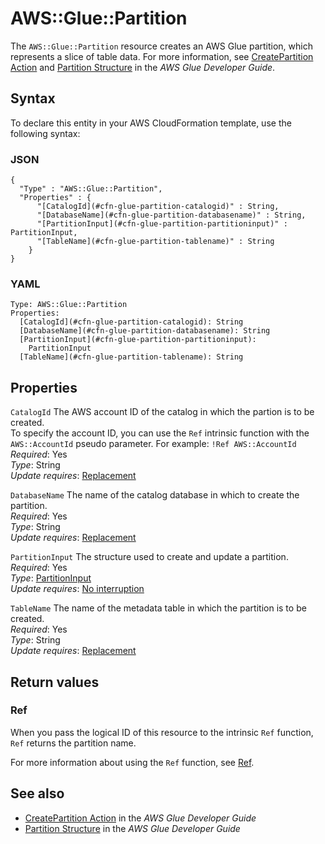 # AWS::Glue::Partition<a name="aws-resource-glue-partition"></a>

The `AWS::Glue::Partition` resource creates an AWS Glue partition, which represents a slice of table data\. For more information, see [CreatePartition Action](https://docs.aws.amazon.com/glue/latest/dg/aws-glue-api-catalog-partitions.html#aws-glue-api-catalog-partitions-CreatePartition) and [Partition Structure](https://docs.aws.amazon.com/glue/latest/dg/aws-glue-api-catalog-partitions.html#aws-glue-api-catalog-partitions-Partition) in the _AWS Glue Developer Guide_\.

## Syntax<a name="aws-resource-glue-partition-syntax"></a>

To declare this entity in your AWS CloudFormation template, use the following syntax:

### JSON<a name="aws-resource-glue-partition-syntax.json"></a>

```
{
  "Type" : "AWS::Glue::Partition",
  "Properties" : {
      "[CatalogId](#cfn-glue-partition-catalogid)" : String,
      "[DatabaseName](#cfn-glue-partition-databasename)" : String,
      "[PartitionInput](#cfn-glue-partition-partitioninput)" : PartitionInput,
      "[TableName](#cfn-glue-partition-tablename)" : String
    }
}
```

### YAML<a name="aws-resource-glue-partition-syntax.yaml"></a>

```
Type: AWS::Glue::Partition
Properties:
  [CatalogId](#cfn-glue-partition-catalogid): String
  [DatabaseName](#cfn-glue-partition-databasename): String
  [PartitionInput](#cfn-glue-partition-partitioninput):
    PartitionInput
  [TableName](#cfn-glue-partition-tablename): String
```

## Properties<a name="aws-resource-glue-partition-properties"></a>

`CatalogId` <a name="cfn-glue-partition-catalogid"></a>
The AWS account ID of the catalog in which the partion is to be created\.  
To specify the account ID, you can use the `Ref` intrinsic function with the `AWS::AccountId` pseudo parameter\. For example: `!Ref AWS::AccountId`
_Required_: Yes  
_Type_: String  
_Update requires_: [Replacement](https://docs.aws.amazon.com/AWSCloudFormation/latest/UserGuide/using-cfn-updating-stacks-update-behaviors.html#update-replacement)

`DatabaseName` <a name="cfn-glue-partition-databasename"></a>
The name of the catalog database in which to create the partition\.  
_Required_: Yes  
_Type_: String  
_Update requires_: [Replacement](https://docs.aws.amazon.com/AWSCloudFormation/latest/UserGuide/using-cfn-updating-stacks-update-behaviors.html#update-replacement)

`PartitionInput` <a name="cfn-glue-partition-partitioninput"></a>
The structure used to create and update a partition\.  
_Required_: Yes  
_Type_: [PartitionInput](aws-properties-glue-partition-partitioninput.md)  
_Update requires_: [No interruption](https://docs.aws.amazon.com/AWSCloudFormation/latest/UserGuide/using-cfn-updating-stacks-update-behaviors.html#update-no-interrupt)

`TableName` <a name="cfn-glue-partition-tablename"></a>
The name of the metadata table in which the partition is to be created\.  
_Required_: Yes  
_Type_: String  
_Update requires_: [Replacement](https://docs.aws.amazon.com/AWSCloudFormation/latest/UserGuide/using-cfn-updating-stacks-update-behaviors.html#update-replacement)

## Return values<a name="aws-resource-glue-partition-return-values"></a>

### Ref<a name="aws-resource-glue-partition-return-values-ref"></a>

When you pass the logical ID of this resource to the intrinsic `Ref` function, `Ref` returns the partition name\.

For more information about using the `Ref` function, see [Ref](https://docs.aws.amazon.com/AWSCloudFormation/latest/UserGuide/intrinsic-function-reference-ref.html)\.

## See also<a name="aws-resource-glue-partition--seealso"></a>

- [CreatePartition Action](https://docs.aws.amazon.com/glue/latest/dg/aws-glue-api-catalog-partitions.html#aws-glue-api-catalog-partitions-CreatePartition) in the _AWS Glue Developer Guide_
- [Partition Structure](https://docs.aws.amazon.com/glue/latest/dg/aws-glue-api-catalog-partitions.html#aws-glue-api-catalog-partitions-Partition) in the _AWS Glue Developer Guide_
